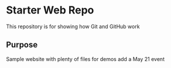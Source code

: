 # Starter Web Repo

This repository is for showing how Git and GitHub work

## Purpose

Sample website with plenty of files for demos
add a May 21 event